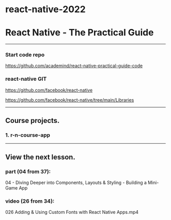 # react-native-2022
# React Native - The Practical Guide

---

### Start code repo
https://github.com/academind/react-native-practical-guide-code

### react-native GIT
https://github.com/facebook/react-native

https://github.com/facebook/react-native/tree/main/Libraries

---

## Course projects.

### 1. r-n-course-app

---

## View the next lesson.

### part (04 from 37):
04 - Diving Deeper into Components,
Layouts & Styling - Building a Mini-Game App

### video (26 from 34):
026 Adding & Using Custom Fonts with React Native Apps.mp4